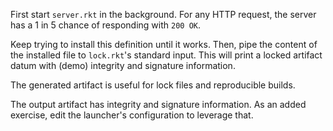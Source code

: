 First start `server.rkt` in the background.  For any HTTP request, the
server has a 1 in 5 chance of responding with `200 OK`.

Keep trying to install this definition until it works. Then, pipe the
content of the installed file to `lock.rkt`'s standard input. This
will print a locked artifact datum with (demo) integrity and signature
information.

The generated artifact is useful for lock files and reproducible
builds.

The output artifact has integrity and signature information. As an
added exercise, edit the launcher's configuration to leverage that.
